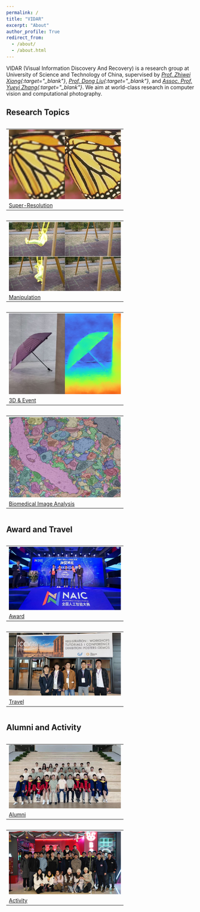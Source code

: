 ```yaml
---
permalink: /
title: "VIDAR"
excerpt: "About"
author_profile: True
redirect_from: 
  - /about/
  - /about.html
---
```


<!-- ## About VIDAR-CID -->

VIDAR (Visual Information Discovery And Recovery) is a research group at University of Science and Technology of China, supervised by *[Prof. Zhiwei Xiong](http://staff.ustc.edu.cn/~zwxiong){:target="_blank"}*, *[Prof. Dong Liu](https://faculty.ustc.edu.cn/dongeliu/){:target="_blank"}*, and *[Assoc. Prof. Yueyi Zhang](https://scholar.google.com/citations?user=LatWlFAAAAAJ&hl=en){:target="_blank"}*. We aim at world-class research in computer vision and computational photography. 



## Research Topics


<div class="row">

<div class="column">
<table class= "table table-responsive">
  <tr>
    <td> <a href="/super-resolution/sr-image.html" id="super-resolution"><img src="/images/topic-sr.jpg"  width="300"></a></td>
   </tr> 
   <tr>
    <td> <a href="/super-resolution/sr-image.html">Super-Resolution</a> </td>
   </tr>
</table>
</div>

<div class="column">
<table class= "table table-responsive">
  <tr>
    <td><a href="/manipulation/editing-generation.html" id="manipulation"><img src="/images/topic-manipulation.jpg"  width="300"></a></td>
   </tr> 
   <tr>
    <td> <a href="/manipulation/editing-generation.html">Manipulation</a> </td>
   </tr>
</table>
</div>

</div>

<div class="row">

<div class="column">
<table class= "table table-responsive">
  <tr>
    <td> <a href="/3D-event/active3d.html" id="3d-event"><img src="/images/topic-depth.jpg"  width="300"></a></td>
   </tr> 
   <tr>
    <td> <a href="/3D-event/active3d.html">3D & Event</a> </td>
   </tr>
</table>
</div>

<div class="column">
<table class= "table table-responsive">
  <tr>
    <td><a href="/biomedical-imaging/segmentation.html" id="biomedical"><img src="/images/topic-biomedical.jpg"  width="300"></a></td>
   </tr> 
   <tr>
    <td> <a href="/biomedical-imaging/segmentation.html">Biomedical Image Analysis</a> </td>
   </tr>
</table>
</div>

</div>

## Award and Travel

<div class="row">

<div class="column">
<table class= "table table-responsive">
<!-- <tr><td><h2 align="left">Awards</h2></td></tr>  <tr> -->
  <tr>
    <td> <a href="/award.html" id="awards"><img src="/images/award_teaser.jpg"  width="300"></a></td>
   </tr> 
   <tr>
    <td> <a href="/award.html">Award</a> </td>
   </tr>
</table>
</div>


<div class="column">
<table class= "table table-responsive">
  <tr>
    <td> <a href="/travel.html" id="travel"><img src="/images/travel/iccv2023_1.jpg"  width="300"></a></td>
   </tr> 
   <tr>
    <td> <a href="/travel.html">Travel</a> </td>
   </tr>
</table>
</div>

</div>

## Alumni and Activity

<div class="row">


<div class="column">
<table class= "table table-responsive">
<!-- <tr><td><h2 align="left">Alumni</h2></td></tr> -->
  <tr>
    <td> <a href="/alumni.html" id="alumni"><img src="/images/alumni_teaser.jpg"  width="300"></a></td>
   </tr> 
   <tr>
    <td> <a href="/alumni.html">Alumni</a> </td>
   </tr>
</table>
</div>

<div class="column">
<table class= "table table-responsive">
  <tr>
    <td><a href="/teambuilding.html" id="teambuilding"><img src="/images/teambuilding/tb_dec2023_1.jpg"  width="300"></a></td>
   </tr> 
   <tr>
    <td> <a href="/teambuilding.html">Activity</a> </td>
   </tr>
</table>
</div>

</div>